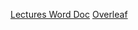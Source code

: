 [Lectures Word Doc](https://docs.google.com/document/d/1KwqKuCC2RCaLUgW62nognA05KqcaTfMU6WvyMqp7oy8/edit?usp=sharing)
[Overleaf](https://www.overleaf.com/read/ptrgrbngyhry#839107)